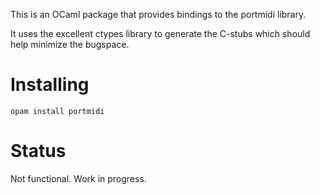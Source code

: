 This is an OCaml package that provides bindings to the portmidi library.

It uses the excellent ctypes library to generate the C-stubs which should help
minimize the bugspace.

Installing
===

`opam install portmidi`

Status
===

Not functional.  Work in progress.
